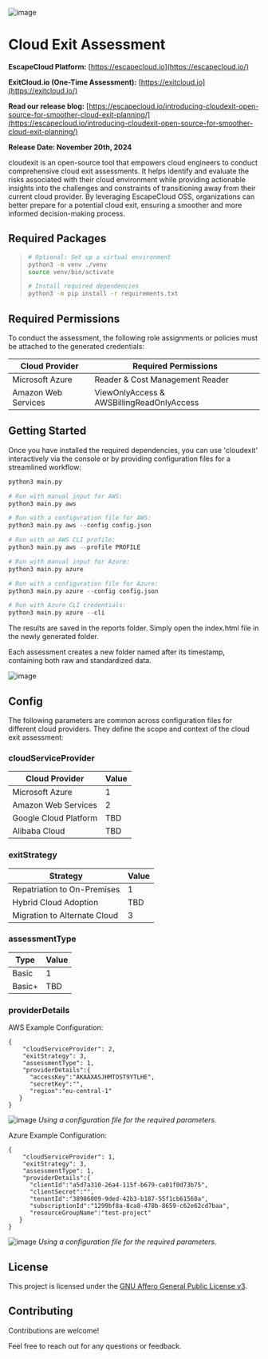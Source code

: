 ![image](./docs/images/Main.png)

# Cloud Exit Assessment

**EscapeCloud Platform:** [https://escapecloud.io](https://escapecloud.io/)

**ExitCloud.io (One-Time Assessment):** [https://exitcloud.io](https://exitcloud.io/)

**Read our release blog:**
[https://escapecloud.io/introducing-cloudexit-open-source-for-smoother-cloud-exit-planning/](https://escapecloud.io/introducing-cloudexit-open-source-for-smoother-cloud-exit-planning/)

**Release Date: November 20th, 2024**

cloudexit is an open-source tool that empowers cloud engineers to conduct comprehensive cloud exit assessments. It helps identify and evaluate the risks associated with their cloud environment while providing actionable insights into the challenges and constraints of transitioning away from their current cloud provider. By leveraging EscapeCloud OSS, organizations can better prepare for a potential cloud exit, ensuring a smoother and more informed decision-making process.

## Required Packages

>```bash
># Optional: Set up a virtual environment
>python3 -m venv ./venv
>source venv/bin/activate
>
># Install required dependencies
>python3 -m pip install -r requirements.txt
>```

## Required Permissions
To conduct the assessment, the following role assignments or policies must be attached to the generated credentials:

| Cloud Provider  | Required Permissions |
| ------------- | ------------- |
| Microsoft Azure  | Reader & Cost Management Reader  |
| Amazon Web Services  | ViewOnlyAccess & AWSBillingReadOnlyAccess  |

## Getting Started

Once you have installed the required dependencies, you can use 'cloudexit' interactively via the console or by providing configuration files for a streamlined workflow:

```python
python3 main.py

# Run with manual input for AWS:
python3 main.py aws

# Run with a configuration file for AWS:
python3 main.py aws --config config.json

# Run with an AWS CLI profile:
python3 main.py aws --profile PROFILE

# Run with manual input for Azure:
python3 main.py azure

# Run with a configuration file for Azure:
python3 main.py azure --config config.json

# Run with Azure CLI credentials:
python3 main.py azure --cli
```

The results are saved in the reports folder. Simply open the index.html file in the newly generated folder.

Each assessment creates a new folder named after its timestamp, containing both raw and standardized data.

![image](./docs/images/Report-Screen.png)

## **Config**
The following parameters are common across configuration files for different cloud providers. They define the scope and context of the cloud exit assessment:
### **cloudServiceProvider**
| Cloud Provider  | Value |
| ------------- | ------------- |
| Microsoft Azure  | 1  |
| Amazon Web Services  | 2  |
| Google Cloud Platform  | TBD  |
| Alibaba Cloud  | TBD  |

### **exitStrategy**
| Strategy  | Value |
| ------------- | ------------- |
| Repatriation to On-Premises  | 1  |
| Hybrid Cloud Adoption  | TBD  |
| Migration to Alternate Cloud  | 3  |

### **assessmentType**
| Type  | Value |
| ------------- | ------------- |
| Basic  | 1  |
| Basic+  | TBD  |

### **providerDetails**
AWS Example Configuration:

```
{
    "cloudServiceProvider": 2,
    "exitStrategy": 3,
    "assessmentType": 1,
    "providerDetails":{
      "accessKey":"AKAAXASJHMTOST9YTLHE",
      "secretKey":"",
      "region":"eu-central-1"
   }
}
```

![image](./docs/images/AWS_Config.png)
*Using a configuration file for the required parameters.*

Azure Example Configuration:
```
{
    "cloudServiceProvider": 1,
    "exitStrategy": 3,
    "assessmentType": 1,
    "providerDetails":{
      "clientId":"a5d7a310-26a4-115f-b679-ca01f0d73b75",
      "clientSecret":"",
      "tenantId":"38986009-9ded-42b3-b187-55f1cb61560a",
      "subscriptionId":"1299bf8a-8ca8-478b-8659-c62e62cd7baa",
      "resourceGroupName":"test-project"
   }
}
```

![image](./docs/images/Azure_Config.png)
*Using a configuration file for the required parameters.*

## License

This project is licensed under the [GNU Affero General Public License v3](https://www.gnu.org/licenses/agpl-3.0.html).

## Contributing
Contributions are welcome!

Feel free to reach out for any questions or feedback.
